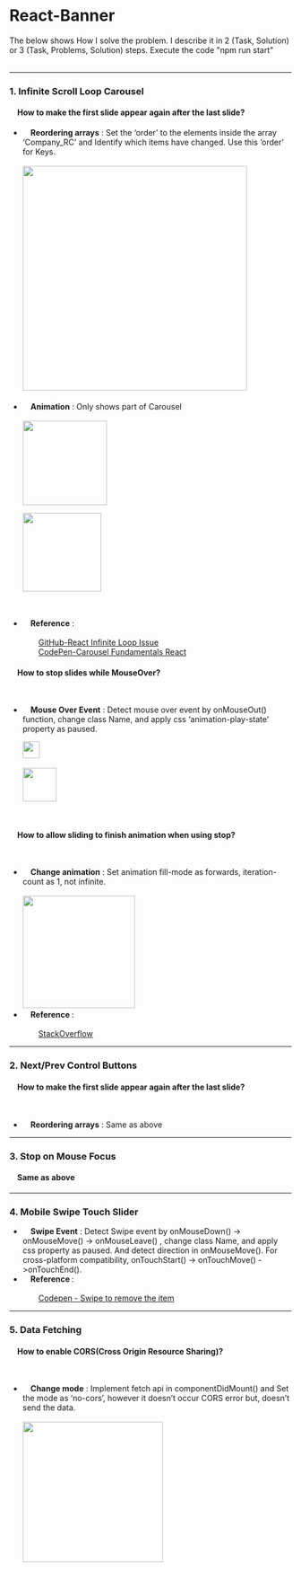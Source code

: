# React-Banner
The below shows How I solve the problem. I describe it in 2 (Task, Solution) or 3 (Task, Problems, Solution) steps. Execute the code "npm run start"</br></br>
<hr/>
<h3>1. Infinite Scroll Loop Carousel</h3></hr>
<h4>&emsp;How to make the first slide appear again after the last slide?</h4>
<ul>  
<li>&emsp;<strong>Reordering arrays</strong> : Set the ‘order’ to the elements inside the array ‘Company_RC’ and Identify which items have changed. Use this ‘order’ for Keys.<br/><br/>
<img src="https://user-images.githubusercontent.com/6896920/61291280-0f842000-a809-11e9-9537-cd8d7623d287.png" height="400px"></img>

</li></br>
<li>&emsp;<strong>Animation</strong> : Only shows part of Carousel<br/><br/>
<img src="https://user-images.githubusercontent.com/6896920/61291468-8de0c200-a809-11e9-9d08-a080f401bc24.png" height="150px"></img><br/>

<img src="https://user-images.githubusercontent.com/6896920/61291541-b9fc4300-a809-11e9-87ee-1362afa50592.png" height="140px"></img>
</li></br></br>
<li>&emsp;<strong>Reference</strong>  : </br></br>
&emsp;&emsp;<a target="_blank" href="https://github.com/express-labs/pure-react-carousel/issues/60">GitHub-React Infinite Loop Issue</a></br>
&emsp;&emsp;<a target="_blank" href="https://codepen.io/MattPeck/pen/pZbWjN?editors=0010">CodePen-Carousel Fundamentals React</a>
</li>
</ul>

<h4>&emsp;How to stop slides while MouseOver?</h4></br>
<ul>
<li>&emsp;<strong>Mouse Over Event</strong> : Detect mouse over event by onMouseOut() function, change class Name, and apply css ‘animation-play-state’ property as paused.

<img src="https://user-images.githubusercontent.com/6896920/61291612-f2038600-a809-11e9-9524-8a75d17383e1.png" height="30px"></img><br/><br/>
<img src="https://user-images.githubusercontent.com/6896920/61291682-25461500-a80a-11e9-9e46-b7b02f5fc37b.png" height="60px"></img>
</li></br>
</ul>
<h4>&emsp;How to allow sliding to finish animation when using stop?</h4></br>
<ul>
<li>&emsp;<strong>Change animation</strong> : Set animation fill-mode as forwards, iteration-count as 1, not infinite.<br/><br/>
<img src="https://user-images.githubusercontent.com/6896920/61291800-7a822680-a80a-11e9-9406-5dadac6a2560.png" height="200px"></img>
</li>
<li>&emsp;<strong>Reference </strong>  : </br></br>
&emsp;&emsp;<a target="_blank" href="https://stackoverflow.com/questions/25314215/how-to-allow-slidedown-and-slideup-to-finish-animation-when-using-stop">StackOverflow</a></li>
</ul>
<hr/>
<h3>2. Next/Prev Control Buttons</h3>
<h4>&emsp;How to make the first slide appear again after the last slide?</h4></br>
<ul>
	<li>&emsp;<strong>Reordering arrays</strong> : Same as above </li>
</ul>
<hr/>
<h3>3. Stop on Mouse Focus</h3>
<h4>&emsp;Same as above</h4>
<hr/>
<h3>4. Mobile Swipe Touch Slider</h3>
<ul><li>&emsp;<strong>Swipe Event</strong> : Detect Swipe event by onMouseDown() -> onMouseMove() -> onMouseLeave() , change class Name, and apply css property as paused. And detect direction in onMouseMove(). For cross-platform compatibility, onTouchStart() -> onTouchMove() ->onTouchEnd().</li>		
<li>&emsp;<strong>Reference  </strong>:</br></br>
&emsp;&emsp;<a target="_blank" href="https://codepen.io/swingthing/pen/ZBGBJb/">Codepen - Swipe to remove the item</a></li>
</ul>
<hr/>
<h3>5. Data Fetching</h3>
<h4>&emsp;How to enable CORS(Cross Origin Resource Sharing)?</h4></br>
<ul>
<li>&emsp;<strong>Change mode</strong> : Implement fetch api in componentDidMount() and Set the mode as ‘no-cors’, however it doesn’t occur CORS error but, doesn’t send the data.<br/><br/>
<img src="https://user-images.githubusercontent.com/6896920/61291799-7a822680-a80a-11e9-98b8-147c0db2a277.png" height="250px"></img></li>		
</ul>
